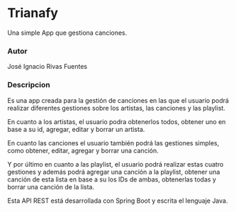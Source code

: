 # Trianafy
Una simple App que gestiona canciones.

### Autor
José Ignacio Rivas Fuentes

### Descripcion
Es una app creada para la gestión de canciones en las que el usuario podrá realizar
diferentes gestiones sobre los artistas, las canciones y las playlist.

En cuanto a los artistas, el usuario podra obtenerlos todos, obtener uno en base a su id, 
agregar, editar y borrar un artista.

En cuanto las canciones el usuario también podrá las gestiones simples, como obtener, editar, 
agregar y borrar una canción.

Y por último en cuanto a las playlist, el usuario podrá realizar estas cuatro gestiones y 
además podrá agregar una canción a la playlist, obtener una canción de esta lista
en base a su los IDs de ambas, obtenerlas todas y borrar una canción de la lista.

Esta API REST está desarrollada con Spring Boot y escrita el lenguaje Java. 


